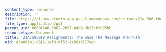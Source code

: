 ```yaml
---
content_type: resource
description: ''
file: https://ol-ocw-studio-app-qa.s3.amazonaws.com/courses/21a-506-the-anthropology-of-politics-persuasion-and-power-spring-2019/43a061b106121ef9df521e5646317eec_MIT21A_506S19_MidtermExample3.pdf
file_type: application/pdf
parent_uid: 66804546-8062-2b57-04b3-db13cbfc95bb
resourcetype: Document
title: '21A.506S19 Assignments: The Base The Message TheTruth'
uid: 43a061b1-0612-1ef9-df52-1e5646317eec
---
```


